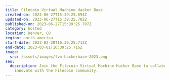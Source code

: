 ```yaml
---
title: Filecoin Virtual Machine Hacker Base
created-on: 2023-06-27T15:39:25.694Z
updated-on: 2023-06-27T15:39:25.702Z
published-on: 2023-06-27T15:39:25.707Z
category: hosted
location: Denver, CO
region: north-america
start-date: 2023-02-28T16:39:25.712Z
end-date: 2023-03-01T16:39:25.716Z
image:
  src: /assets/images/fvm-hackerbase-2023.png
seo:
  description: Join the Filecoin Virtual Machine Hacker Base to collaborate and
    innovate with the Filecoin community.
---
```

